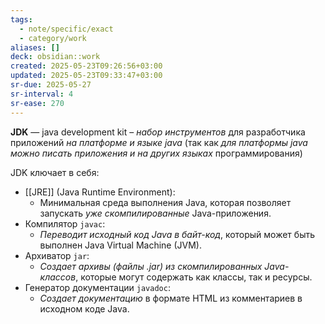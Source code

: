 ```yaml
---
tags:
  - note/specific/exact
  - category/work
aliases: []
deck: obsidian::work
created: 2025-05-23T09:26:56+03:00
updated: 2025-05-23T09:33:47+03:00
sr-due: 2025-05-27
sr-interval: 4
sr-ease: 270
---
```


**JDK**
—
java development kit – *набор инструментов* для разработчика приложений *на платформе и языке java* (так как *для платформы java можно писать приложения и на других языках* программирования)

JDK ключает в себя:
- [[JRE]] (Java Runtime Environment):
	- Минимальная среда выполнения Java, которая позволяет запускать *уже скомпилированные* Java-приложения.
- Компилятор `javac`:
    - *Переводит исходный код Java в байт-код*, который может быть выполнен Java Virtual Machine (JVM).
- Архиватор `jar`:
    - *Создает архивы (файлы .jar) из скомпилированных Java-классов*, которые могут содержать как классы, так и ресурсы.
- Генератор документации `javadoc`:
    - *Создает документацию* в формате HTML из комментариев в исходном коде Java.
